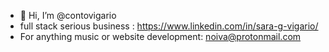 - 👋 Hi, I’m @contovigario
- full stack serious business : https://www.linkedin.com/in/sara-g-vigario/
- For anything music or website development: noiva@protonmail.com

<!---
contovigario/contovigario is a ✨ special ✨ repository because its `README.md` (this file) appears on your GitHub profile.
You can click the Preview link to take a look at your changes.
--->
